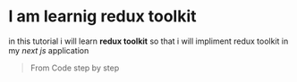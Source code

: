 # I am learnig redux toolkit 

in this tutorial i will learn **redux toolkit** so that i will impliment redux toolkit in my *next js* application

>From Code step by step